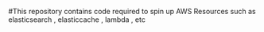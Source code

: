 #This repository contains code required to spin up AWS Resources such as elasticsearch , elasticcache , lambda , etc
